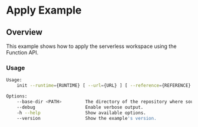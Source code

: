 # Apply Example

## Overview

This example shows how to apply the serverless workspace using the Function API.

### Usage

```bash
Usage:
	init --runtime={RUNTIME} [ --url={URL} ] [ --reference={REFERENCE} ] [ --base-dir={PATH} ] [ --dir={DIR} ] [ options ]

Options:
	--base-dir <PATH>         The directory of the repository where source code is located [ default: / ]
	--debug                   Enable verbose output.
	-h --help                 Show available options.
	--version                 Show the example's version.    
```
